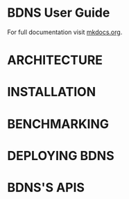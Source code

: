 # BDNS User Guide

For full documentation visit [mkdocs.org](https://www.mkdocs.org).

# ARCHITECTURE


# INSTALLATION

# BENCHMARKING

# DEPLOYING BDNS

# BDNS'S APIS